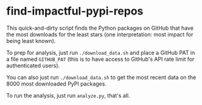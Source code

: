 # find-impactful-pypi-repos
This quick-and-dirty script finds the Python packages on GitHub that have the most downloads for the least stars (one interpretation: most impact for being least known).

To prep for analysis, just run `./download_data.sh` and place a GitHub PAT in a file named `GITHUB_PAT` (this is to have access to GitHub's API rate limit for authenticated users).

You can also just run `./download_data.sh` to get the most recent data on the 8000 most downloaded PyPI packages.

To run the analysis, just run `analyze.py`, that's all.
